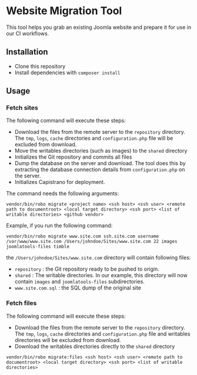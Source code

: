 # Website Migration Tool

This tool helps you grab an existing Joomla website and prepare it for use in our CI workflows.

## Installation

* Clone this repository
* Install dependencies with `composer install`

## Usage

### Fetch sites

The following command will execute these steps:

* Download the files from the remote server to the `repository` directory. The `tmp`, `logs`, `cache` directories and `configuration.php` file will be excluded from download.
* Move the writables directories (such as images) to the `shared` directory
* Initializes the Git repository and commits all files
* Dump the database on the server and download. The tool does this by extracting the database connection details from `configuration.php` on the server.
* Initializes Capistrano for deployment.

The command needs the following arguments:

```
vendor/bin/robo migrate <project name> <ssh host> <ssh user> <remote path to documentroot> <local target directory> <ssh port> <list of writable directories> <github vendor>
```

Example, if you run the following command: 

```
vendor/bin/robo migrate www.site.com ssh.site.com username /var/www/www.site.com /Users/johndoe/Sites/www.site.com 22 images joomlatools-files timble
```

the `/Users/johndoe/Sites/www.site.com` directory will contain following files:

* `repository` : the Git repository ready to be pushed to origin.
* `shared` : The writable directories. In our example, this directory will now contain `images` and `joomlatools-files` subdirectories.
* `www.site.com.sql` : the SQL dump of the original site


### Fetch files

The following command will execute these steps:

* Download the files from the remote server to the `repository` directory. The `tmp`, `logs`, `cache` directories and `configuration.php` file and writables directories will be excluded from download.
* Download the writables directories directly to the `shared` directory

```
vendor/bin/robo migrate:files <ssh host> <ssh user> <remote path to documentroot> <local target directory> <ssh port> <list of writable directories>
```
